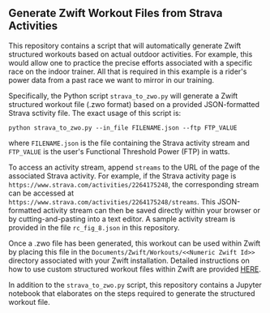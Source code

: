 ## Generate Zwift Workout Files from Strava Activities

This repository contains a script that will automatically generate Zwift structured workouts based on actual outdoor activities. For example, this would allow one to practice the precise efforts associated with a specific race on the indoor trainer. All that is required in this example is a rider's power data from a past race we want to mirror in our training.

Specifically, the Python script `strava_to_zwo.py` will generate a Zwift structured workout file (.zwo format) based on a provided JSON-formatted Strava sctivity file. The exact usage of this script is:

`python strava_to_zwo.py --in_file FILENAME.json --ftp FTP_VALUE`

where `FILENAME.json` is the file containing the Strava activity stream and `FTP_VALUE` is the user's Functional Threshold Power (FTP) in watts.

To access an activity stream, append `streams` to the URL of the page of the associated Strava activity. For example, if the Strava activity page is `https://www.strava.com/activities/2264175248`, the corresponding stream can be accessed at `https://www.strava.com/activities/2264175248/streams`. This JSON-formatted activity stream can then be saved directly within your browser or by cutting-and-pasting into a text editor. A sample activity stream is provided in the file `rc_fig_8.json` in this repository.

Once a .zwo file has been generated, this workout can be used within Zwift by placing this file in the `Documents/Zwift/Workouts/<<Numeric Zwift Id>>` directory associated with your Zwift installation. Detailed instructions on how to use custom structured workout files within Zwift are provided [HERE](https://support.zwift.com/en/-sharing-importing-custom-workouts-(.zwo-files)-(cycling)-r1IlCybrQ). 

In addition to the `strava_to_zwo.py` script, this repository contains a Jupyter notebook that elaborates on the steps required to generate the structured workout file.
